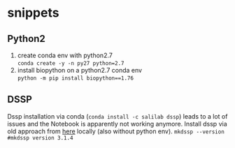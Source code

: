# snippets


## Python2 
1. create conda env with python2.7  
   `conda create -y -n py27 python=2.7`
2. install biopython on a python2.7 conda env  
`python -m pip install biopython==1.76`

## DSSP
Dssp installation via conda (`conda install -c salilab dssp`) leads to a lot of issues and the Notebook is apparently not working anymore.
Install dssp via old approach from [here]([url](https://github.com/cmbi/dssp)https://github.com/cmbi/dssp) locally (also without python env).
`mkdssp --version #mkdssp version 3.1.4`

